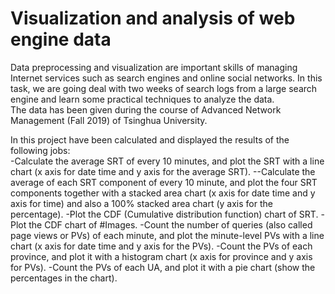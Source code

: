 # Visualization and analysis of web engine data
Data preprocessing and visualization are important skills of managing Internet services such as search engines and online social networks. In this task, we are going deal with two weeks of search logs from a large search engine and learn some practical techniques to analyze the data.   
The data has been given during the course of Advanced Network Management (Fall 2019) of Tsinghua University.  

In this project have been calculated and displayed the results of the following jobs:  
-Calculate the average SRT of every 10 minutes, and plot the SRT with a line chart (x axis for date time and y axis for the average SRT). --Calculate the average of each SRT component of every 10 minute, and plot the four SRT components together with a stacked area chart (x axis for date time and y axis for time) and also a 100% stacked area chart (y axis for the percentage). 
-Plot the CDF (Cumulative distribution function) chart of SRT. 
-Plot the CDF chart of #Images. 
-Count the number of queries (also called page views or PVs) of each minute, and plot the minute-level PVs with a line chart (x axis for date time and y axis for the PVs). 
-Count the PVs of each province, and plot it with a histogram chart (x axis for province and y axis for PVs). 
-Count the PVs of each UA, and plot it with a pie chart (show the percentages in the chart).
